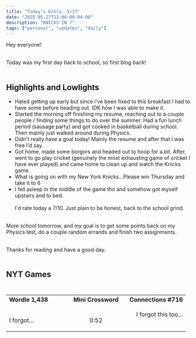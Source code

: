 ```yaml
---
title: "Today's Entry: 5/27"
date: "2025-05-27T12:00:00-04:00"
description: "KNICKS IN 7"
tags: ["personal", "updates", "daily"]
---
```


Hey everyone!<br /><br />

Today was my first day back to school, so first blog back!<br /><br />
## Highlights and Lowlights<br />

* Hated getting up early but since i've been fixed to this breakfast I had to have some before heading out. IDK how I was able to make it.<br />
* Started the morning off finishing my resume, reaching out to a couple people / finding some things to do over the summer. Had a fun lunch period (sausage party) and got cooked in basketball during school. Then mainly just walked around during Physics.
* Didn't really have a goal today! Mainly the resume and after that I was free I'd say.
* Got home, made some borgors and headed out to hoop for a bit. After, went to go play cricket (genuinely the most exhausting game of cricket I have ever played) and came home to clean up and watch the Knicks game.
* What is going on with my New York Knicks...Please win Thursday and take it to 6
* I fell asleep in the middle of the game tho and somehow got myself upstairs and to bed.
<br /><br />
I'd rate today a 7/10. Just plain to be honest, back to the school grind.
<br /><br />

More school tomorrow, and my goal is to get some points back on my Physics test, do a couple random errands and finish two assignments.<br /><br />

Thanks for reading and have a good day.<br /><br />

## NYT Games<br /><br />

<table width="100%" cellspacing="0" cellpadding="0" style="white-space: nowrap;">
<tr>
<td width="33%" align="left" style="vertical-align: top;">
<strong>Wordle 1,438</strong><br /><br />

I forgot...
</td>
<td width="33%" style="text-align: center; vertical-align: top;">
<strong>Mini Crossword</strong><br /><br />

0:52<br />
</td>
<td width="33%" align="right" style="vertical-align: top;">
<strong>Connections #716</strong><br /><br />
I forgot this too...
</td>
</tr>
</table>

